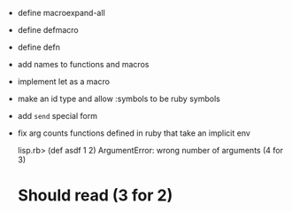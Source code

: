 - define macroexpand-all
- define defmacro
- define defn
- add names to functions and macros
- implement let as a macro
- make an id type and allow :symbols to be ruby symbols
- add `send` special form
- fix arg counts functions defined in ruby that take an implicit env

    lisp.rb> (def asdf 1 2)
    ArgumentError: wrong number of arguments (4 for 3)

    # Should read (3 for 2)
